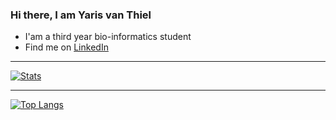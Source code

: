 ### Hi there, I am Yaris van Thiel 
* I'am a third year bio-informatics student
* Find me on [LinkedIn](https://www.linkedin.com/in/yarisvanthiel)

---
[![Stats](https://github-readme-stats.vercel.app/api?username=yarisvt&show_icons=true&hide_border=true&theme=dark)](https://github-readme-stats.vercel.app/api?username=yarisvt&show_icons=true&hide_border=true&theme=dark?count_private=true)

---
[![Top Langs](https://github-readme-stats.vercel.app/api/top-langs/?username=yarisvt&layout=compact&theme=dark)](https://github.com/yarisvt/github-readme-stats)
